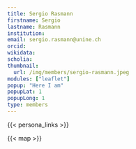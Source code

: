 ```yaml
---
title: Sergio Rasmann
firstname: Sergio
lastname: Rasmann
institution: 
email: sergio.rasmann@unine.ch
orcid: 
wikidata: 
scholia: 
thumbnail:
  url: /img/members/sergio-rasmann.jpeg
modules: ["leaflet"]
popup: "Here I am"
popupLat: 1
popupLong: 1
type: members
---
```


{{< persona_links >}}

{{< map >}}
